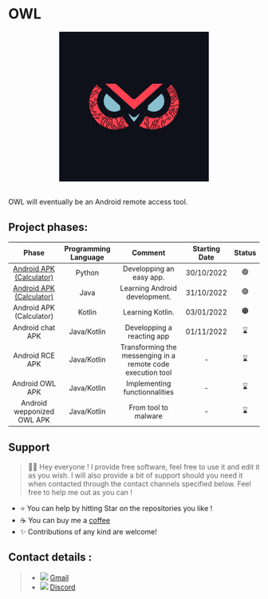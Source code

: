 # OWL

<div align="center">
  <img src="Logo/OWL.png" height="300px">
</div>

##

OWL will eventually be an Android remote access tool.

## Project phases:

| Phase | Programming Language | Comment | Starting Date | Status |
| :-: | :-: | :-: | :-: | :-: |
| [Android APK (Calculator)](https://github.com/G4vr0ch3/OWL/tree/176251806a135763d58382e14d45e14652bae026) | Python | Developping an easy app. | 30/10/2022 | :green_circle: |
| [Android APK (Calculator)](https://github.com/G4vr0ch3/OWL/tree/2f957567811fe8ba51d5001710af5499c55d957f) | Java | Learning Android development. | 31/10/2022 | :green_circle: |
| Android APK (Calculator) | Kotlin | Learning Kotlin. | 03/01/2022 | :orange_circle: |
| Android chat APK | Java/Kotlin | Developping a reacting app | 01/11/2022 | :hourglass: |
| Android RCE APK | Java/Kotlin | Transforming the messenging in a remote code execution tool | - | :hourglass: |
| Android OWL APK | Java/Kotlin | Implementing functionnalities | - | :hourglass: |
| Android wepponized OWL APK | Java/Kotlin | From tool to malware | - | :hourglass: |

## Support

> 👋🏼 Hey everyone ! I provide free software, feel free to use it and edit it as you wish. I will also provide a bit of support should you need it when contacted through the contact channels specified below. Feel free to help me out as you can !

- ⭐️ You can help by hitting Star on the repositories you like !
- ☕️ You can buy me a [coffee](https://www.paypal.com/paypalme/AReppelin)
- ✨ Contributions of any kind are welcome!


## Contact details :


> - <img href="mailto:gavrochebackups@gmail.com" src="https://upload.wikimedia.org/wikipedia/commons/thumb/7/7e/Gmail_icon_%282020%29.svg/2560px-Gmail_icon_%282020%29.svg.png" height="12"> [Gmail](mailto:gavrochebackups@gmail.com)
> - <img href="https://discordapp.com/users/Gavroche#2871" src="https://discord.com/assets/847541504914fd33810e70a0ea73177e.ico" height="12"> [Discord](https://discordapp.com/users/Gavroche#2871)

